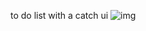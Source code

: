 to do list 
with a catch ui
![img](https://github.com/Neosandre/neosandre.github.io/assets/98852419/54fad4d5-dc94-40bf-96e3-2539e631add8)

